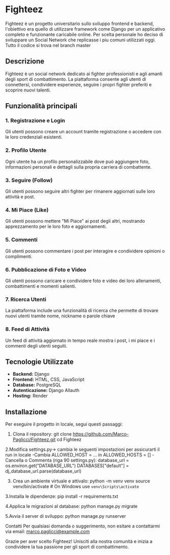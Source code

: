 # Fighteez
Fighteez è un progetto universitario sullo sviluppo frontend e backend, l'obiettivo era quello di utilizzare framework come Django per un applicativo completo e funzionante caricabile online. 
Per scelta personale ho deciso di sviluppare un Social Network che replicasse i piu comuni utilizzati oggi. Tutto il codice si trova nel branch master

## Descrizione
Fighteez è un social network dedicato ai fighter professionisti e agli amanti degli sport di combattimento. La piattaforma consente agli utenti di connettersi, condividere esperienze, seguire i propri fighter preferiti e scoprire nuovi talenti.

## Funzionalità principali

### 1. Registrazione e Login
Gli utenti possono creare un account tramite registrazione o accedere con le loro credenziali esistenti.

### 2. Profilo Utente
Ogni utente ha un profilo personalizzabile dove può aggiungere foto, informazioni personali e dettagli sulla propria carriera di combattente.

### 3. Seguire (Follow)
Gli utenti possono seguire altri fighter per rimanere aggiornati sulle loro attività e post.

### 4. Mi Piace (Like)
Gli utenti possono mettere "Mi Piace" ai post degli altri, mostrando apprezzamento per le loro foto  e aggiornamenti.

### 5. Commenti
Gli utenti possono commentare i post per interagire e condividere opinioni o complimenti.

### 6. Pubblicazione di Foto e Video
Gli utenti possono caricare e condividere foto e video dei loro allenamenti, combattimenti e momenti salienti.

### 7. Ricerca Utenti
La piattaforma include una funzionalità di ricerca che permette di trovare nuovi utenti tramite nome, nickname o parole chiave 

### 8. Feed di Attività
Un feed di attività aggiornato in tempo reale mostra i post, i mi piace e i commenti degli utenti seguiti.

## Tecnologie Utilizzate
- **Backend:** Django
- **Frontend:** HTML, CSS, JavaScript
- **Database:** PostgreSQL
- **Autenticazione:** Django Allauth
- **Hosting:** Render

## Installazione
Per eseguire il progetto in locale, segui questi passaggi:

1. Clona il repository:
   git clone https://github.com/Marco-Paglicci/Fighteez.git
   cd Fighteez

2.Modifica settings.py-> cambia le seguenti impostazioni per assicurarti il run in locale
   -Cambia ALLOWED_HOST = ... in ALLOWED_HOSTS = []
   -Cancella o Commenta (riga 90 settings.py):
      database_url = os.environ.get("DATABASE_URL")
      DATABASES["default"] = dj_database_url.parse(database_url)
      
3. Crea un ambiente virtuale e attivalo:
  python -m venv venv
  source venv/bin/activate  # On Windows use `venv\Scripts\activate`

3.Installa le dipendenze:
  pip install -r requirements.txt
  
4.Applica le migrazioni al database:
  python manage.py migrate
  
5.Avvia il server di sviluppo:
  python manage.py runserver

Contatti
Per qualsiasi domanda o suggerimento, non esitare a contattarmi via email: marco.paglicci@example.com

Grazie per aver scelto Fighteez! Unisciti alla nostra comunità e inizia a condividere la tua passione per gli sport di combattimento.

